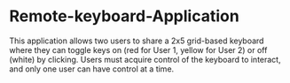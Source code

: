 # Remote-keyboard-Application
This application allows two users to share a 2x5 grid-based keyboard where they can toggle keys on (red for User 1, yellow for User 2) or off (white) by clicking. Users must acquire control of the keyboard to interact, and only one user can have control at a time. 
